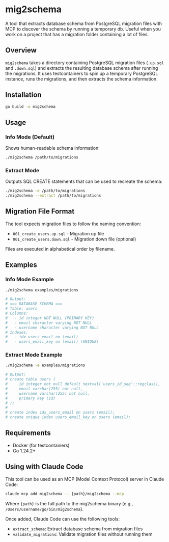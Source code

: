 # mig2schema

A tool that extracts database schema from PostgreSQL migration files with
MCP to discover the schema by running a temporary db.
Useful when you work on a project that has a migration folder containing a lot of files.

## Overview

`mig2schema` takes a directory containing PostgreSQL migration files (`.up.sql` and `.down.sql`) and extracts the resulting database schema after running the migrations. It uses testcontainers to spin up a temporary PostgreSQL instance, runs the migrations, and then extracts the schema information.

## Installation

```bash
go build -o mig2schema
```

## Usage

### Info Mode (Default)
Shows human-readable schema information:
```bash
./mig2schema /path/to/migrations
```

### Extract Mode
Outputs SQL CREATE statements that can be used to recreate the schema:
```bash
./mig2schema -e /path/to/migrations
./mig2schema --extract /path/to/migrations
```

## Migration File Format

The tool expects migration files to follow the naming convention:
- `001_create_users.up.sql` - Migration up file
- `001_create_users.down.sql` - Migration down file (optional)

Files are executed in alphabetical order by filename.

## Examples

### Info Mode Example
```bash
./mig2schema examples/migrations

# Output:
# === DATABASE SCHEMA ===
# Table: users
# Columns:
#   - id integer NOT NULL (PRIMARY KEY)
#   - email character varying NOT NULL
#   - username character varying NOT NULL
# Indexes:
#   - idx_users_email on (email)
#   - users_email_key on (email) (UNIQUE)
```

### Extract Mode Example
```bash
./mig2schema -e examples/migrations

# Output:
# create table users (
#     id integer not null default nextval('users_id_seq'::regclass),
#     email varchar(255) not null,
#     username varchar(255) not null,
#     primary key (id)
# );
# 
# create index idx_users_email on users (email);
# create unique index users_email_key on users (email);
```

## Requirements

- Docker (for testcontainers)
- Go 1.24.2+

## Using with Claude Code

This tool can be used as an MCP (Model Context Protocol) server in Claude Code:

```bash
claude mcp add mig2schema -- {path}/mig2schema --mcp
```

Where `{path}` is the full path to the mig2schema binary (e.g., `/Users/username/go/bin/mig2schema`).

Once added, Claude Code can use the following tools:
- `extract_schema`: Extract database schema from migration files
- `validate_migrations`: Validate migration files without running them